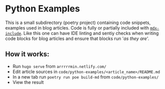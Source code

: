 # Python Examples

This is a small subdirectory (poetry project) containing code snippets, examples used in
blog articles. Code is fully or partially included with 
[`mdx-include`](https://github.com/neurobin/mdx_include). Like this one can have IDE 
linting and sentiy checks when writing code blocks for blog articles and ensure that 
blocks run '*as they are*'. 

## How it works:
* Run `hugo serve` from `arrrrrmin.netlify.com/`
* Edit article sources in `code/python-examples/<article_name>/README.md`
* In a new tab  run `poetry run poe build-md` from `code/python-examples/`
* View the result
